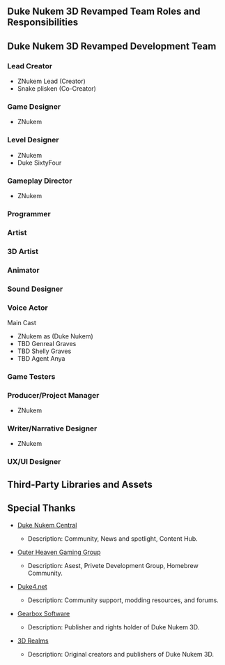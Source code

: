 ## Duke Nukem 3D Revamped Team Roles and Responsibilities

## Duke Nukem 3D Revamped Development Team
### Lead Creator
- ZNukem Lead (Creator)
- Snake plisken (Co-Creator)

### Game Designer
- ZNukem

### Level Designer
- ZNukem
- Duke SixtyFour

### Gameplay Director
- ZNukem

### Programmer

### Artist  

### 3D Artist  

### Animator

### Sound Designer

### Voice Actor
Main Cast
- ZNukem as (Duke Nukem)
- TBD Genreal Graves
- TBD Shelly Graves
- TBD Agent Anya
### Game Testers

### Producer/Project Manager
- ZNukem

### Writer/Narrative Designer
- ZNukem

### UX/UI Designer

## Third-Party Libraries and Assets

## Special Thanks

- [Duke Nukem Central ](https://www.DukeNukemCentral.com/)
  - Description: Community, News and spotlight, Content Hub.

- [Outer Heaven Gaming Group](https://www.OuterHeavenGaming.com/)
  - Description: Asest, Privete Development Group, Homebrew Community.

- [Duke4.net](https://www.duke4.net/)
  - Description: Community support, modding resources, and forums.

- [Gearbox Software](https://www.gearboxsoftware.com/)
  - Description: Publisher and rights holder of Duke Nukem 3D.

- [3D Realms](https://3drealms.com/)
  - Description: Original creators and publishers of Duke Nukem 3D.
 